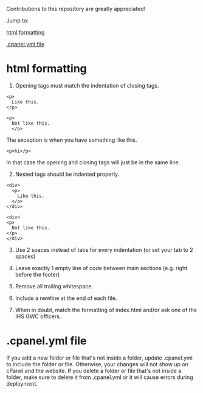 Contributions to this repository are greatly appreciated!

Jump to:

[html formatting](https://github.com/ihs-gwc/ihs-gwc-website/blob/master/CONTRIBUTING.md#html-formatting)

[.cpanel.yml file](https://github.com/ihs-gwc/ihs-gwc-website/blob/master/CONTRIBUTING.md#cpanelyml-file)

# html formatting
1. Opening tags must match the indentation of closing tags. 
```
<p>
  Like this.
</p>

<p>
  Not like this.
  </p>
```
  The exception is when you have something like this.

`<p>hi</p>`

  In that case the opening and closing tags will just be in the same line.

2. Nested tags should be indented properly.
```
<div>
  <p>
    Like this.
  </p>
</div>

<div>
<p>
  Not like this.
</p>
</div>
```

3. Use 2 spaces instead of tabs for every indentation (or set your tab to 2 spaces)

4. Leave exactly 1 empty line of code between main sections (e.g. right before the footer)

5. Remove all trailing whitespace.

6. Include a newline at the end of each file.

7. When in doubt, match the formatting of index.html and/or ask one of the IHS GWC officers. 

# .cpanel.yml file
If you add a new folder or file that's not inside a folder, update .cpanel.yml to include the folder or file. Otherwise, your changes will not show up on cPanel and the website. If you delete a folder or file that's not inside a folder, make sure to delete it from .cpanel.yml or it will cause errors during deployment.
